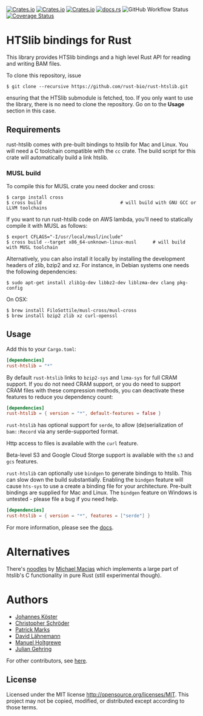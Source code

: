 [![Crates.io](https://img.shields.io/crates/d/rust-htslib.svg)](https://crates.io/crates/rust-htslib)
[![Crates.io](https://img.shields.io/crates/v/rust-htslib.svg)](https://crates.io/crates/rust-htslib)
[![Crates.io](https://img.shields.io/crates/l/rust-htslib.svg)](https://crates.io/crates/rust-htslib)
[![docs.rs](https://docs.rs/rust-htslib/badge.svg)](https://docs.rs/rust-htslib)
![GitHub Workflow Status](https://img.shields.io/github/workflow/status/rust-bio/rust-htslib/CI/master?label=tests)
[![Coverage Status](https://coveralls.io/repos/github/rust-bio/rust-htslib/badge.svg?branch=master)](https://coveralls.io/github/rust-bio/rust-htslib?branch=master)

# HTSlib bindings for Rust

This library provides HTSlib bindings and a high level Rust API for reading and writing BAM files.

To clone this repository, issue

```shell
$ git clone --recursive https://github.com/rust-bio/rust-htslib.git
```

ensuring that the HTSlib submodule is fetched, too.
If you only want to use the library, there is no need to clone the repository. Go on to the **Usage** section in this case.

## Requirements

rust-htslib comes with pre-built bindings to htslib for Mac and Linux. You will need a C toolchain compatible with the `cc` crate. The build script for this crate will automatically build a link htslib.


### MUSL build
To compile this for MUSL crate you need docker and cross:

```shell
$ cargo install cross
$ cross build 				              # will build with GNU GCC or LLVM toolchains
```

If you want to run rust-htslib code on AWS lambda, you'll need to statically compile it with MUSL as follows:

```shell
$ export CFLAGS="-I/usr/local/musl/include"
$ cross build --target x86_64-unknown-linux-musl      # will build with MUSL toolchain
```

Alternatively, you can also install it locally by installing the development headers of zlib, bzip2 and xz. For instance, in Debian systems one needs the following dependencies:

```shell
$ sudo apt-get install zlib1g-dev libbz2-dev liblzma-dev clang pkg-config
```

On OSX:

```shell
$ brew install FiloSottile/musl-cross/musl-cross
$ brew install bzip2 zlib xz curl-openssl
```

## Usage

Add this to your `Cargo.toml`:
```toml
[dependencies]
rust-htslib = "*"
```

By default `rust-htslib` links to `bzip2-sys` and `lzma-sys` for full CRAM support. If you do not need CRAM support, or you do need to support CRAM files
with these compression methods, you can deactivate these features to reduce you dependency count:

```toml
[dependencies]
rust-htslib = { version = "*", default-features = false }
```

`rust-htslib` has optional support for `serde`, to allow (de)serialization of `bam::Record` via any serde-supported format.

Http access to files is available with the `curl` feature.

Beta-level S3 and Google Cloud Storge support is available with the `s3` and `gcs` features.

`rust-htslib` can optionally use `bindgen` to generate bindings to htslib. This can slow down the build substantially. Enabling the `bindgen` feature will 
cause `hts-sys` to use a create a binding file for your architecture. Pre-built bindings are supplied for Mac and Linux. The `bindgen` feature on Windows is untested - please file a bug if you need help.



```toml
[dependencies]
rust-htslib = { version = "*", features = ["serde"] }
```

For more information, please see the [docs](https://docs.rs/rust-htslib).

# Alternatives

There's [noodles](https://github.com/zaeleus/noodles) by [Michael Macias](https://github.com/zaeleus) which implements a large part of htslib's C functionality in pure Rust (still experimental though).

# Authors

* [Johannes Köster](https://github.com/johanneskoester)
* [Christopher Schröder](https://github.com/christopher-schroeder)
* [Patrick Marks](https://github.com/pmarks)
* [David Lähnemann](https://github.com/dlaehnemann)
* [Manuel Holtgrewe](https://github.com/holtgrewe)
* [Julian Gehring](https://github.com/juliangehring)

For other contributors, see [here](https://github.com/rust-bio/rust-htslib/graphs/contributors).

## License

Licensed under the MIT license http://opensource.org/licenses/MIT. This project may not be copied, modified, or distributed except according to those terms.
